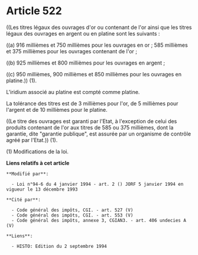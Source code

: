 # Article 522

((Les titres légaux des ouvrages d'or ou contenant de l'or ainsi que les titres légaux des ouvrages en argent ou en platine
sont les suivants :

((a) 916 millièmes et 750 millièmes pour les ouvrages en or ; 585 millièmes et 375 millièmes pour les ouvrages contenant de
l'or ;

((b) 925 millièmes et 800 millièmes pour les ouvrages en argent ;

((c) 950 millièmes, 900 millièmes et 850 millièmes pour les ouvrages en platine.)) (1).

L'iridium associé au platine est compté comme platine.

La tolérance des titres est de 3 millièmes pour l'or, de 5 millièmes pour l'argent et de 10 millièmes pour le platine.

((Le titre des ouvrages est garanti par l'Etat, à l'exception de celui des produits contenant de l'or aux titres de 585 ou
375 millièmes, dont la garantie, dite "garantie publique", est assurée par un organisme de contrôle agréé par l'Etat.)) (1).

(1) Modifications de la loi.

**Liens relatifs à cet article**

	**Modifié par**:

	  - Loi n°94-6 du 4 janvier 1994 - art. 2 () JORF 5 janvier 1994 en vigueur le 13 décembre 1993

	**Cité par**:

	  - Code général des impôts, CGI. - art. 527 (V)
	  - Code général des impôts, CGI. - art. 553 (V)
	  - Code général des impôts, annexe 3, CGIAN3. - art. 406 undecies A (V)

	**Liens**:

	  - HISTO: Edition du 2 septembre 1994
